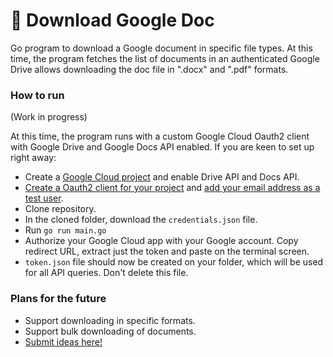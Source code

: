 # 💾 Download Google Doc

Go program to download a Google document in specific file types. At this time, the program fetches the list of documents in an authenticated Google Drive allows downloading the doc file in ".docx" and ".pdf" formats.

### How to run

(Work in progress)

At this time, the program runs with a custom Google Cloud Oauth2 client with Google Drive and Google Docs API enabled. If you are keen to set up right away:

- Create a [Google Cloud project](https://console.cloud.google.com/apis/dashboard) and enable Drive API and Docs API.
- [Create a Oauth2 client for your project](https://console.cloud.google.com/apis/credentials) and [add your email address as a test user](https://console.cloud.google.com/apis/credentials/consent).
- Clone repository.
- In the cloned folder, download the `credentials.json` file.
- Run `go run main.go`
- Authorize your Google Cloud app with your Google account. Copy redirect URL, extract just the token and paste on the terminal screen.
- `token.json` file should now be created on your folder, which will be used for all API queries. Don't delete this file.

### Plans for the future

- Support downloading in specific formats.
- Support bulk downloading of documents.
- [Submit ideas here!](https://github.com/arunsathiya/download-google-doc/issues)